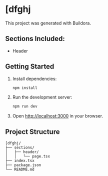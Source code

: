 # [dfghj

This project was generated with Buildora.

## Sections Included:
- Header

## Getting Started

1. Install dependencies:
   ```bash
   npm install
   ```

2. Run the development server:
   ```bash
   npm run dev
   ```

3. Open [http://localhost:3000](http://localhost:3000) in your browser.

## Project Structure

```
[dfghj/
├── sections/
│   ├── header/
│   │   └── page.tsx
├── index.tsx
├── package.json
└── README.md
```
